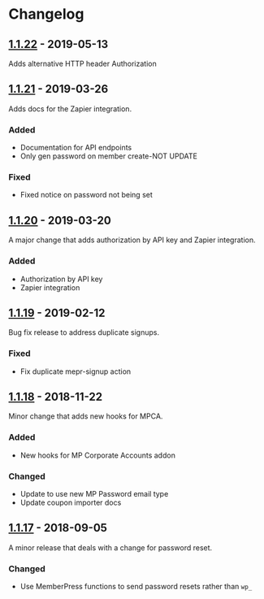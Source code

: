 # Changelog

## [1.1.22](https://github.com/caseproof/memberpress-developer-tools/releases/tag/1.1.22) - 2019-05-13

Adds alternative HTTP header Authorization

## [1.1.21](https://github.com/caseproof/memberpress-developer-tools/releases/tag/1.1.21) - 2019-03-26

Adds docs for the Zapier integration.

### Added

- Documentation for API endpoints
- Only gen password on member create-NOT UPDATE

### Fixed

- Fixed notice on password not being set


## [1.1.20](https://github.com/caseproof/memberpress-developer-tools/releases/tag/1.1.20) - 2019-03-20

A major change that adds authorization by API key and Zapier integration.

### Added

- Authorization by API key
- Zapier integration

## [1.1.19](https://github.com/caseproof/memberpress-developer-tools/releases/tag/1.1.19) - 2019-02-12

Bug fix release to address duplicate signups.

### Fixed

- Fix duplicate mepr-signup action

## [1.1.18](https://github.com/caseproof/memberpress-developer-tools/releases/tag/1.1.18) - 2018-11-22

Minor change that adds new hooks for MPCA.

### Added

- New hooks for MP Corporate Accounts addon

### Changed

- Update to use new MP Password email type
- Update coupon importer docs

## [1.1.17](https://github.com/caseproof/memberpress-developer-tools/releases/tag/1.1.17) - 2018-09-05

A minor release that deals with a change for password reset.

### Changed

- Use MemberPress functions to send password resets rather than `wp_`
